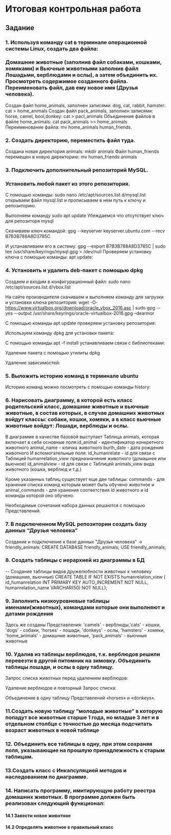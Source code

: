 # Итоговая контрольная работа

## Задание  

### 1. Используя команду cat в терминале операционной системы Linux, создать два файла:
### Домашние животные (заполнив файл собаками, кошками, хомяками) и Вьючные животными заполнив файл Лошадьми, верблюдами и ослы), а затем объединить их. Просмотреть содержимое созданного файла. Переименовать файл, дав ему новое имя (Друзья человека). 

Создан файл home_animals, заполнен записями: dog, cat, rabbit, hamster: cat > home_animals
Создан файл pack_animals, заполнен записями: horse, camel, bool,donkey: cat > pacl_animals
Объединение файлов в файле home_animals: cat pack_animals >> home_animals
Переименование файла: mv home_animals human_friends.

### 2. Создать директорию, переместить файл туда. 

Создана новая директория animals: mkdir animals
Файл human_friends перемещен в новую директорию: mv human_friends animals


### 3. Подключить дополнительный репозиторий MySQL. 
### Установить любой пакет из этого репозитория. 

С помощью команды: sudo nano /etc/apt/sources.list.d/mysql.list
открываем файл mysql.list и прописываем в нем путь к ключу и репозиторию.

Выполняем команду sudo apt update 
Убеждаемся что отсутствует ключ для репозиторя mysql

Скачиваем ключ командой: gpg --keyserver keyserver.ubuntu.com --recv B7B3B788A8D3785C

И устанавливаем его в систему: 
gpg --export B7B3B788A8D3785C | sudo tee /usr/share/keyrings/mysql.gpg > /dev/null
Проверяем установку ключа с помощью команды: apt update:


### 4. Установить и удалить deb-пакет с помощью dpkg

Создаем и входим в конфигурационный файл: sudo nano  /etc/apt/sources.list.d/vbox.list
 

На сайте производителя скачиваем и выполняем команду для загрузки и установки ключа репозитория: wget -O- https://www.virtualbox.org/download/oracle_vbox_2016.asc | sudo gpg --yes --output /usr/share/keyrings/oracle-virtualbox-2016.gpg –dearmor

С помощью команды apt update проверяем установку репозитория:

Используем команду dpkg  для установки пакета: 

C помощью команды apt -f install устанавливаем связи с библиотеками:

Удаление пакета с помощью утилиты dpkg

Удаление зависимостей:

### 5. Выложить историю команд в терминале ubuntu 

Историю команд можно посмотреть с помощью команды history:

### 6. Нарисовать диаграмму, в которой есть класс родительский класс, домашние животные и вьючные животные, в состав которых, в случае домашних животных войдут классы: собаки, кошки, хомяки, а в класс вьючные животные войдут: Лошади, верблюды и ослы. 

В диаграмме в качестве базовой выступает Таблица  animals, которая включает в себя основные поля:id_animal - идентификатор конкретного животного
animal_name - кличка животного
burth_date - дата рождения животного
И вспомогательные поля:
id_humanrelate - id для связи с Таблицей humanrelation_view предназначения животного (домашнее или вьючное)
id_animalview - id для связи с Таблицей animals_view вида животного (кошка, верблюд и т.д.)

Кроме указанных таблиц существует еще две таблицы:
commands - для хранения списка команд которым может быть обучено животное и
animal_commands - для хранения соответствия id животного и id команды которой оно обучено.

Необходимые сочетания набора данных решаются с помощью Представлений.

### 7. В подключенном MySQL репозитории создать базу данных “Друзья человека” 
Создание и подключение к базе данных "Друзья человека" -> friendly_animals:
CREATE DATABASE friendly_animals; 
USE friendly_animals;


### 8. Создать таблицы с иерархией из диаграммы в БД 
-- Создание таблицы видов дружелюбности животных к человеку (домашние, вьючные)
CREATE TABLE IF NOT EXISTS humanrelation_view (
id_humanrelation INT PRIMARY KEY AUTO_INCREMENT NOT NULL,
humanrelation_name VARCHAR(50) NOT NULL);


### 9. Заполнить низкоуровневые таблицы именами(животных), командами которые они выполняют и датами рождения 

Здесь же созданы Представления: 'camels' - верблюды,'cats' - кошки, 'dogs' - собаки, 'horses' - лошади, 'donkeys' - ослы, 'hamsters' - хомяки, 'home_animals' - домашние животные, 'pack_animals' - вьючные животные
### 10. Удалив из таблицы верблюдов, т.к. верблюдов решили перевезти в другой питомник на зимовку. Объединить таблицы лошади, и ослы в одну таблицу. 
Запрос списка животных перед удалением верблюдов:

Удаление верблюдов и повторный Запрос списка:

Объединение в одну таблицу Представлений «horses» и «donkeys».

### 11.Создать новую таблицу “молодые животные” в которую попадут все животные старше 1 года, но младше 3 лет и в отдельном столбце с точностью до месяца подсчитать возраст животных в новой таблице 

### 12. Объединить все таблицы в одну, при этом сохраняя поля, указывающие на прошлую принадлежность к старым таблицам. 

### 13.Создать класс с Инкапсуляцией методов и наследованием по диаграмме. 

### 14. Написать программу, имитирующую работу реестра домашних животных. В программе должен быть реализован следующий функционал: 

#### 14.1 Завести новое животное 

#### 14.2 Определять животное в правильный класс 


